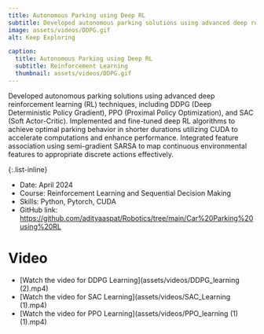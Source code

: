 ```yaml
---
title: Autonomous Parking using Deep RL
subtitle: Developed autonomous parking solutions using advanced deep reinforcement learning (RL) techniques
image: assets/videos/DDPG.gif
alt: Keep Exploring

caption:
  title: Autonomous Parking using Deep RL
  subtitle: Reinforcement Learning
  thumbnail: assets/videos/DDPG.gif
---
```

Developed autonomous parking solutions using advanced deep reinforcement learning (RL) techniques,
including DDPG (Deep Deterministic Policy Gradient), PPO (Proximal Policy Optimization), and SAC
(Soft Actor-Critic). Implemented and fine-tuned deep RL algorithms to achieve optimal parking behavior in shorter durations
utilizing CUDA to accelerate computations and enhance performance. Integrated feature association using semi-gradient SARSA to map continuous environmental features to
appropriate discrete actions effectively.

{:.list-inline}
- Date: April 2024
- Course: Reinforcement Learning and Sequential Decision Making
- Skills: Python, Pytorch, CUDA
- GitHub link: https://github.com/adityaaspat/Robotics/tree/main/Car%20Parking%20using%20RL

# Video

- [Watch the video for DDPG Learning](assets/videos/DDPG_learning (2).mp4)
- [Watch the video for SAC Learning](assets/videos/SAC_Learning (1).mp4)
- [Watch the video for PPO Learning](assets/videos/PPO_learning (1) (1).mp4)

